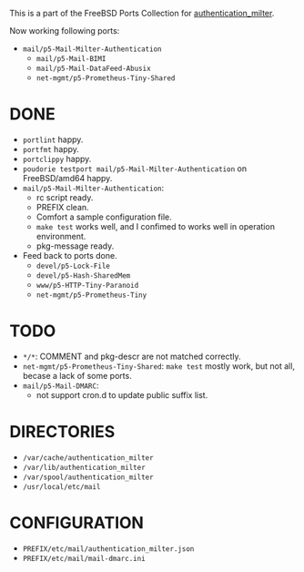 This is a part of the FreeBSD Ports Collection for [authentication_milter](https://metacpan.org/dist/Mail-Milter-Authentication).

Now working following ports:

- `mail/p5-Mail-Milter-Authentication`
  - `mail/p5-Mail-BIMI`
  - `mail/p5-Mail-DataFeed-Abusix`
  - `net-mgmt/p5-Prometheus-Tiny-Shared`

# DONE
- `portlint` happy.
- `portfmt` happy.
- `portclippy` happy.
- `poudorie testport mail/p5-Mail-Milter-Authentication` on FreeBSD/amd64 happy.
- `mail/p5-Mail-Milter-Authentication`:
  - rc script ready.
  - PREFIX clean.
  - Comfort a sample configuration file.
  - `make test` works well, and I confimed to works well in operation environment.
  - pkg-message ready.
- Feed back to ports done.
  - `devel/p5-Lock-File`
  - `devel/p5-Hash-SharedMem`
  - `www/p5-HTTP-Tiny-Paranoid`
  - `net-mgmt/p5-Prometheus-Tiny`

# TODO
- `*/*`: COMMENT and pkg-descr are not matched correctly.
- `net-mgmt/p5-Prometheus-Tiny-Shared`: `make test` mostly work, but not all, becase a lack of some ports.
- `mail/p5-Mail-DMARC`:
  - not support cron.d to update public suffix list.

# DIRECTORIES
- `/var/cache/authentication_milter`
- `/var/lib/authentication_milter`
- `/var/spool/authentication_milter`
- `/usr/local/etc/mail`

# CONFIGURATION
- `PREFIX/etc/mail/authentication_milter.json`
- `PREFIX/etc/mail/mail-dmarc.ini`
